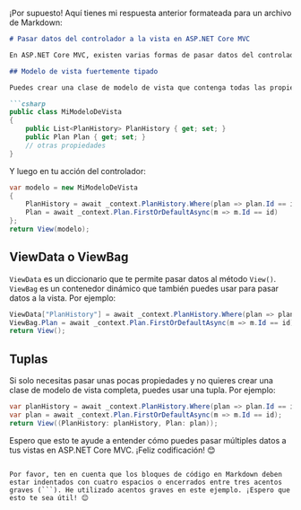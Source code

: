 ¡Por supuesto! Aquí tienes mi respuesta anterior formateada para un archivo de Markdown:

```markdown
# Pasar datos del controlador a la vista en ASP.NET Core MVC

En ASP.NET Core MVC, existen varias formas de pasar datos del controlador a la vista. Aquí te menciono algunas:

## Modelo de vista fuertemente tipado

Puedes crear una clase de modelo de vista que contenga todas las propiedades que necesitas pasar a la vista. Luego, puedes pasar una instancia de esta clase al método `View()`. Por ejemplo:

```csharp
public class MiModeloDeVista
{
    public List<PlanHistory> PlanHistory { get; set; }
    public Plan Plan { get; set; }
    // otras propiedades
}
```

Y luego en tu acción del controlador:

```csharp
var modelo = new MiModeloDeVista
{
    PlanHistory = await _context.PlanHistory.Where(plan => plan.Id == id).Include(a => a.Plan).ToListAsync(),
    Plan = await _context.Plan.FirstOrDefaultAsync(m => m.Id == id)
};
return View(modelo);
```

## ViewData o ViewBag

`ViewData` es un diccionario que te permite pasar datos al método `View()`. `ViewBag` es un contenedor dinámico que también puedes usar para pasar datos a la vista. Por ejemplo:

```csharp
ViewData["PlanHistory"] = await _context.PlanHistory.Where(plan => plan.Id == id).Include(a => a.Plan).ToListAsync();
ViewBag.Plan = await _context.Plan.FirstOrDefaultAsync(m => m.Id == id);
return View();
```

## Tuplas

Si solo necesitas pasar unas pocas propiedades y no quieres crear una clase de modelo de vista completa, puedes usar una tupla. Por ejemplo:

```csharp
var planHistory = await _context.PlanHistory.Where(plan => plan.Id == id).Include(a => a.Plan).ToListAsync();
var plan = await _context.Plan.FirstOrDefaultAsync(m => m.Id == id);
return View((PlanHistory: planHistory, Plan: plan));
```

Espero que esto te ayude a entender cómo puedes pasar múltiples datos a tus vistas en ASP.NET Core MVC. ¡Feliz codificación! 😊
```

Por favor, ten en cuenta que los bloques de código en Markdown deben estar indentados con cuatro espacios o encerrados entre tres acentos graves (```). He utilizado acentos graves en este ejemplo. ¡Espero que esto te sea útil! 😊
